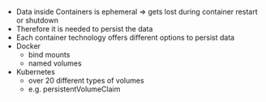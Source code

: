 - Data inside Containers is ephemeral => gets lost during container restart or shutdown
- Therefore it is needed to persist the data
- Each container technology offers different options to persist data
- Docker
  - bind mounts
  - named volumes
- Kubernetes
  - over 20 different types of volumes
  - e.g. persistentVolumeClaim
